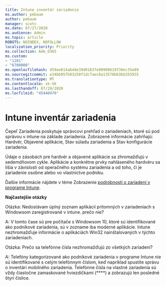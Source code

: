 ```yaml
---
title: Intune inventár zariadenia
ms.author: pebaum
author: pebaum
manager: scotv
ms.date: 07/27/2020
ms.audience: Admin
ms.topic: article
ROBOTS: NOINDEX, NOFOLLOW
localization_priority: Priority
ms.collection: Adm_O365
ms.custom:
- "1281"
- "6700008"
ms.openlocfilehash: d59ee014a64de39d01837e90909619f30ec35e89
ms.sourcegitcommit: e34bb95fb93250f1dc7aec6a13578bb3bb355935
ms.translationtype: MT
ms.contentlocale: sk-SK
ms.lasthandoff: 07/28/2020
ms.locfileid: "45440476"
---
```

# <a name="intune-device-inventory"></a>Intune inventár zariadenia

Čepeľ Zariadenia poskytuje správcovi prehľad o zariadeniach, ktoré sú pod správou v intune na základe zariadenia. Zobrazené informácie zahŕňajú: Hardvér, Objavené aplikácie, Stav súladu zariadenia a Stav konfigurácie zariadenia.

Údaje o zásobách pre hardvér a objavené aplikácie sa zhromažďujú v sedemdňovom cykle. Aplikácie a konkrétne prvky nahláseného hardvéru sa líšia v závislosti od operačného systému zariadenia a od toho, či je zariadenie osobne alebo vo vlastníctve podniku.

Ďalšie informácie nájdete v téme Zobrazenie [podrobností o zariadení v programe Intune](https://docs.microsoft.com/intune/device-inventory).

**Najčastejšie otázky**

Otázka: Nedostávam úplný zoznam aplikácií prítomných v zariadeniach s Windowsom zaregistrované v intune. prečo nie?

A: V tomto čase sú pre počítače s Windowsom 10, ktoré sú identifikované ako podnikové zariadenia, sú v zozname iba moderné aplikácie. Intune nezhromažďuje informácie o aplikáciách Win32 nainštalovaných v týchto zariadeniach.

Otázka: Prečo sa telefónne čísla nezhromažďujú zo všetkých zariadení?

A: Telefóny kategorizované ako podnikové zariadenia v programe Intune nie sú identifikované s celým telefónnym číslom, keď napríklad spustíte správu o inventári mobilného zariadenia. Telefónne čísla na vlastné zariadenia sú vždy čiastočne zamaskované hviezdičkami (****) a zobrazujú len posledné štyri číslice.